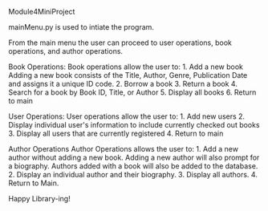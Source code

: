 Module4MiniProject

mainMenu.py is used to intiate the program. 

From the main menu the user can proceed to user operations, book operations, and author operations.

Book Operations:
    Book operations allow the user to:
        1. Add a new book
            Adding a new book consists of the Title, Author, Genre, Publication Date and assigns it a unique ID code.
        2. Borrow a book
        3. Return a book
        4. Search for a book by Book ID, Title, or Author
        5. Display all books
        6. Return to main

User Operations:
    User operations allow the user to:
        1. Add new users
        2. Display individual user's information to include currently checked out books
        3. Display all users that are currently registered
        4. Return to main

Author Operations
    Author Operations allows the user to:
        1. Add a new author without adding a new book.
            Adding a new author will also prompt for a biography.
            Authors added with a book will also be added to the database.
        2. Display an individual author and their biography.
        3. Display all authors.
        4. Return to Main.


Happy Library-ing!